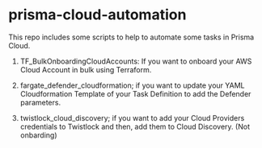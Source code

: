 # prisma-cloud-automation

This repo includes some scripts to help to automate some tasks in Prisma Cloud.

1. TF_BulkOnboardingCloudAccounts: If you want to onboard your AWS Cloud Account in bulk using Terraform.

2. fargate_defender_cloudformation; if you want to update your YAML Cloudformation Template of your Task Definition to add the Defender parameters.

3. twistlock_cloud_discovery; if you want to add your Cloud Providers credentials to Twistlock and then, add them to Cloud Discovery. (Not onbarding)
